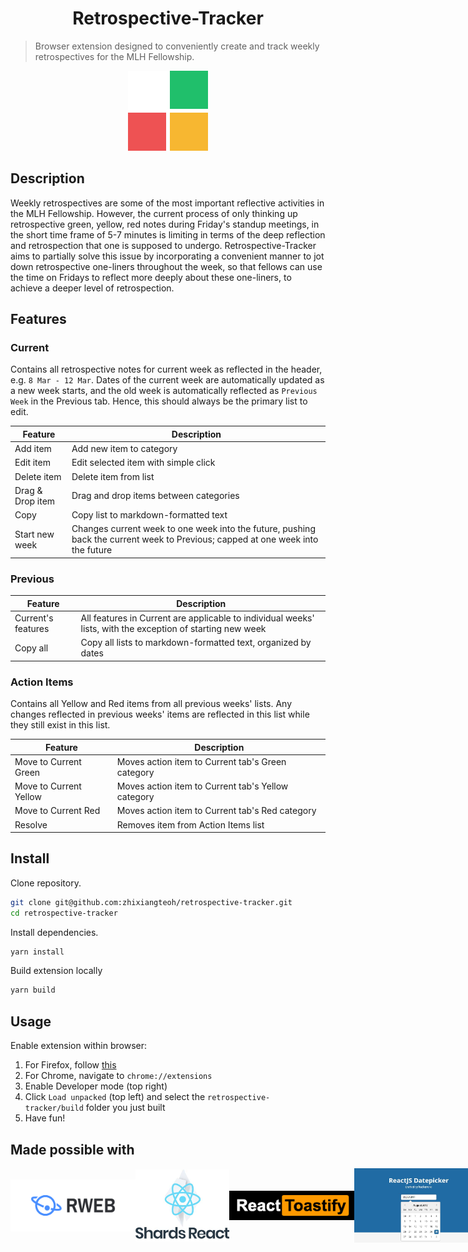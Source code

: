 <h1 align="center">Retrospective-Tracker</h1>

> Browser extension designed to conveniently create and track weekly retrospectives for the MLH Fellowship.

<div align="center">
<img src="src/assets/img/icon-128x128.png" />
</div>

## Description

Weekly retrospectives are some of the most important reflective activities in the MLH Fellowship. However, the current process of only thinking up retrospective green, yellow, red notes during Friday's standup meetings, in the short time frame of 5-7 minutes is limiting in terms of the deep reflection and retrospection that one is supposed to undergo. Retrospective-Tracker aims to partially solve this issue by incorporating a convenient manner to jot down retrospective one-liners throughout the week, so that fellows can use the time on Fridays to reflect more deeply about these one-liners, to achieve a deeper level of retrospection.
## Features
### Current

Contains all retrospective notes for current week as reflected in the header, e.g. `8 Mar - 12 Mar`. Dates of the current week are automatically updated as a new week starts, and the old week is automatically reflected as `Previous Week` in the Previous tab. Hence, this should always be the primary list to edit.

|Feature|Description|
|-|-|
|Add item|Add new item to category|
|Edit item|Edit selected item with simple click|
|Delete item|Delete item from list|
|Drag & Drop item|Drag and drop items between categories|
|Copy|Copy list to markdown-formatted text|
|Start new week|Changes current week to one week into the future, pushing back the current week to Previous; capped at one week into the future|

### Previous


|Feature|Description|
|-|-|
|Current's features|All features in Current are applicable to individual weeks' lists, with the exception of starting new week|
|Copy all|Copy all lists to markdown-formatted text, organized by dates|
### Action Items

Contains all Yellow and Red items from all previous weeks' lists. Any changes reflected in previous weeks' items are reflected in this list while they still exist in this list.

|Feature|Description|
|-|-|
|Move to Current Green|Moves action item to Current tab's Green category|
|Move to Current Yellow|Moves action item to Current tab's Yellow category|
|Move to Current Red|Moves action item to Current tab's Red category|
|Resolve|Removes item from Action Items list|

## Install

Clone repository.
```sh
git clone git@github.com:zhixiangteoh/retrospective-tracker.git
cd retrospective-tracker
```

Install dependencies.
```sh
yarn install
```

Build extension locally
```sh
yarn build
```
## Usage

Enable extension within browser:
1. For Firefox, follow [this](https://developer.mozilla.org/en-US/docs/Mozilla/Add-ons/WebExtensions/Your_first_WebExtension#installing)
1. For Chrome, navigate to `chrome://extensions`
2. Enable Developer mode (top right)
3. Click `Load unpacked` (top left) and select the `retrospective-tracker/build` folder you just built
4. Have fun!

## Made possible with

<div style="display: flex; justify-content: space-between; align-items: center">
    <img style="width: 200px" src="rweb.png" alt="React Web Extension Boilerplate" />
    <img style="width: 150px" src="shards.jpg" alt="Shards React" />
    <img style="width: 200px" src="toastify.png" alt="React-Toastify" />
    <img style="width: 200px" src="datepicker.jpg" alt="React Datepicker" />
</div>
